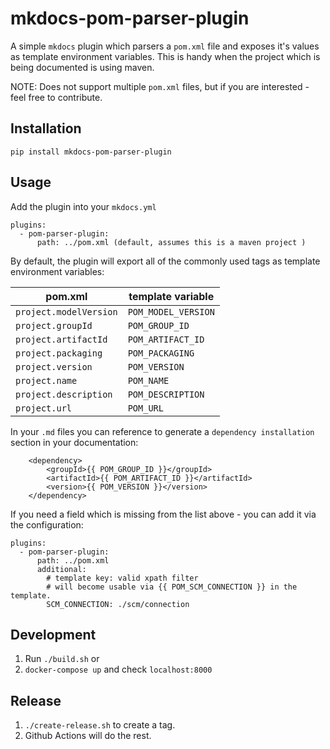 # mkdocs-pom-parser-plugin

A simple `mkdocs` plugin which parsers a `pom.xml` file and exposes it's values as template environment variables.
This is handy when the project which is being documented is using maven. 

NOTE: Does not support multiple `pom.xml` files, but if you are interested - feel free to contribute.

## Installation

```
pip install mkdocs-pom-parser-plugin
``` 

## Usage

Add the plugin into your `mkdocs.yml`

```
plugins:
  - pom-parser-plugin:
      path: ../pom.xml (default, assumes this is a maven project )
```

By default, the plugin will export all of the commonly used tags as template environment variables:

| pom.xml                        | template variable     |
| ------------------------------ | --------------------- |
| `project.modelVersion`         | `POM_MODEL_VERSION`   |
| `project.groupId`              | `POM_GROUP_ID`        |
| `project.artifactId`           | `POM_ARTIFACT_ID`     |
| `project.packaging`            | `POM_PACKAGING`       |
| `project.version`              | `POM_VERSION`         |
| `project.name`                 | `POM_NAME`            |
| `project.description`          | `POM_DESCRIPTION`     |
| `project.url`                  | `POM_URL`             |

In your `.md` files you can reference to generate a `dependency installation` section in your documentation:

```
    <dependency>
        <groupId>{{ POM_GROUP_ID }}</groupId>
        <artifactId>{{ POM_ARTIFACT_ID }}</artifactId>
        <version>{{ POM_VERSION }}</version>
    </dependency>
```

If you need a field which is missing from the list above - you can add it via the configuration:

```
plugins:
  - pom-parser-plugin:
      path: ../pom.xml
      additional:
        # template key: valid xpath filter
        # will become usable via {{ POM_SCM_CONNECTION }} in the template.
        SCM_CONNECTION: ./scm/connection
```


## Development

1. Run `./build.sh` or 
2. `docker-compose up` and check `localhost:8000`

## Release

1. `./create-release.sh` to create a tag.
2. Github Actions will do the rest.
